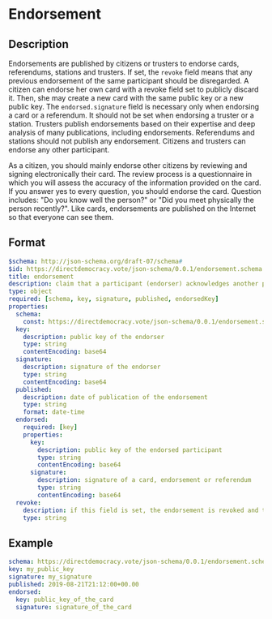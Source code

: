 # Endorsement

## Description

Endorsements are published by citizens or trusters to endorse cards, referendums, stations and trusters.
If set, the `revoke` field means that any previous endorsement of the same participant should be disregarded.
A citizen can endorse her own card with a revoke field set to publicly discard it.
Then, she may create a new card with the same public key or a new public key.
The `endorsed.signature` field is necessary only when endorsing a card or a referendum.
It should not be set when endorsing a truster or a station.
Trusters publish endorsements based on their expertise and deep analysis of many publications, including endorsements.
Referendums and stations should not publish any endorsement.
Citizens and trusters can endorse any other participant.

As a citizen, you should mainly endorse other citizens by reviewing and signing electronically their card.
The review process is a questionnaire in which you will assess the accuracy of the information provided on the card.
If you answer yes to every question, you should endorse the card.
Question includes: "Do you know well the person?" or "Did you meet physically the person recently?".
Like cards, endorsements are published on the Internet so that everyone can see them.

## Format

```yaml
$schema: http://json-schema.org/draft-07/schema#
$id: https://directdemocracy.vote/json-schema/0.0.1/endorsement.schema.json
title: endorsement
description: claim that a participant (endorser) acknowledges another participant (endorsed)
type: object
required: [schema, key, signature, published, endorsedKey]
properties:
  schema:
    const: https://directdemocracy.vote/json-schema/0.0.1/endorsement.schema.json
  key:
    description: public key of the endorser
    type: string
    contentEncoding: base64
  signature:
    description: signature of the endorser
    type: string
    contentEncoding: base64
  published:
    description: date of publication of the endorsement
    type: string
    format: date-time
  endorsed:
    required: [key]
    properties:
      key:
        description: public key of the endorsed participant
        type: string
        contentEncoding: base64
      signature:
        description: signature of a card, endorsement or referendum
        type: string
        contentEncoding: base64
  revoke:
    description: if this field is set, the endorsement is revoked and the string should contain a justification for the revocation
    type: string
```

## Example

```yaml
schema: https://directdemocracy.vote/json-schema/0.0.1/endorsement.schema.json
key: my_public_key
signature: my_signature
published: 2019-08-21T21:12:00+00.00
endorsed:
  key: public_key_of_the_card
  signature: signature_of_the_card
```
